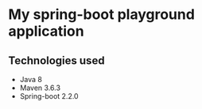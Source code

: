 # My spring-boot playground application

## Technologies used

* Java 8
* Maven 3.6.3
* Spring-boot 2.2.0
